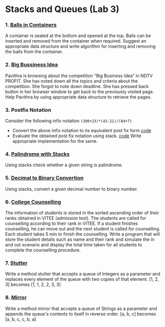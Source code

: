 # Stacks and Queues (Lab 3)


### 1. [Balls in Containers](./container_balls.cpp)

A container is sealed at the bottom and opened at the top. Balls can be inserted and removed from the container when required. Suggest an appropriate data structure and write algorithm for inserting and removing the balls from the container.


### 2. [Big Bussiness Idea](./bussiness_idea.cpp)

Pavithra is browsing about the competition “Big Business Idea” in NDTV PROFIT. She has noted down all the topics and criteria about the competition. She forgot to note down deadline. She has pressed back button in her browser window to get back to the previously visited page. Help Pavithra by using appropriate data structure to retrieve the pages.


### 3. Postfix Notation

Consider the following infix notation
`(300+23)*(43-21)/(84+7)`
* Convert the above infix notation to its equivalent post fix form [code](./postfix_notation.cpp)
* Evaluate the obtained post fix notation using stack. [code](./postfix_eval.cpp)
Write appropriate implementation for the same.


### 4. [Palindrome with Stacks](./stack_palindrome.cpp)

Using stacks check whether a given string is palindrome.


### 5. [Decimal to Binary Convertion](./decimal_to_binary.cpp)

Using stacks, convert a given decimal number to binary number.


### 6. [College Counselling](./college_counselling.cpp)

The information of students is stored in the sorted ascending order of their ranks obtained in VITEE (admission test). The students are called for counselling according to their rank in VITEE. If a student finishes counselling, he can move out and the next student is called for counselling. Each student takes 5 min to finish the counselling. Write a program that will store the student details such as name and their rank and simulate the in and out scenario and display the total time taken for all students to complete the counselling procedure.


### 7. [Stutter](./stutter.cpp)

Write a method stutter that accepts a queue of Integers as a parameter and replaces every element of the queue with two copies of that element.
[1, 2, 3] becomes [1, 1, 2, 2, 3, 3]


### 8. [Mirror](./mirror.cpp)

Write a method mirror that accepts a queue of Strings as a parameter and appends the queue's contents to itself in reverse order.
[a, b, c] becomes [a, b, c, c, b, a]
